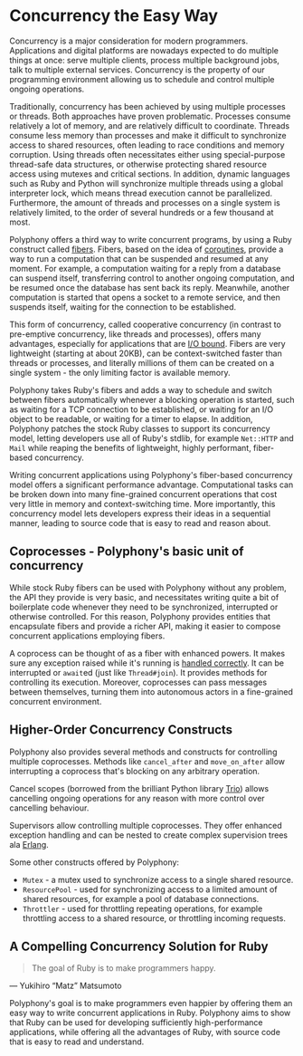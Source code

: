 # Concurrency the Easy Way

Concurrency is a major consideration for modern programmers. Applications and
digital platforms are nowadays expected to do multiple things at once: serve
multiple clients, process multiple background jobs, talk to multiple external
services. Concurrency is the property of our programming environment allowing us
to schedule and control multiple ongoing operations.

Traditionally, concurrency has been achieved by using multiple processes or
threads. Both approaches have proven problematic. Processes consume relatively a
lot of memory, and are relatively difficult to coordinate. Threads consume less
memory than processes and make it difficult to synchronize access to shared
resources, often leading to race conditions and memory corruption. Using threads
often necessitates either using special-purpose thread-safe data structures, or
otherwise protecting shared resource access using mutexes and critical sections.
In addition, dynamic languages such as Ruby and Python will synchronize multiple
threads using a global interpreter lock, which means thread execution cannot be
parallelized. Furthermore, the amount of threads and processes on a single
system is relatively limited, to the order of several hundreds or a few thousand
at most.

Polyphony offers a third way to write concurrent programs, by using a Ruby
construct called [fibers](https://ruby-doc.org/core-2.6.5/Fiber.html). Fibers,
based on the idea of [coroutines](https://en.wikipedia.org/wiki/Coroutine),
provide a way to run a computation that can be suspended and resumed at any
moment. For example, a computation waiting for a reply from a database can
suspend itself, transferring control to another ongoing computation, and be
resumed once the database has sent back its reply. Meanwhile, another
computation is started that opens a socket to a remote service, and then
suspends itself, waiting for the connection to be established.

This form of concurrency, called cooperative concurrency (in contrast to
pre-emptive concurrency, like threads and processes), offers many advantages,
especially for applications that are
[I/O bound](https://en.wikipedia.org/wiki/I/O_bound). Fibers are very
lightweight (starting at about 20KB), can be context-switched faster than
threads or processes, and literally millions of them can be created on a
single system - the only limiting factor is available memory.

Polyphony takes Ruby's fibers and adds a way to schedule and switch between
fibers automatically whenever a blocking operation is started, such as waiting
for a TCP connection to be established, or waiting for an I/O object to be
readable, or waiting for a timer to elapse. In addition, Polyphony patches the
stock Ruby classes to support its concurrency model, letting developers use all
of Ruby's stdlib, for example `Net::HTTP` and `Mail` while reaping the benefits
of lightweight, highly performant, fiber-based concurrency.

Writing concurrent applications using Polyphony's fiber-based concurrency model
offers a significant performance advantage. Computational tasks can be broken
down into many fine-grained concurrent operations that cost very little in
memory and context-switching time. More importantly, this concurrency model lets
developers express their ideas in a sequential manner, leading to source code
that is easy to read and reason about.

## Coprocesses - Polyphony's basic unit of concurrency

While stock Ruby fibers can be used with Polyphony without any problem, the API
they provide is very basic, and necessitates writing quite a bit of boilerplate
code whenever they need to be synchronized, interrupted or otherwise controlled.
For this reason, Polyphony provides entities that encapsulate fibers and provide
a richer API, making it easier to compose concurrent applications employing
fibers.

A coprocess can be thought of as a fiber with enhanced powers. It makes sure any
exception raised while it's running is
[handled correctly](./exception-handling.md). It can be interrupted or 
`await`ed (just like `Thread#join`). It provides methods for controlling its
execution. Moreover, coprocesses can pass messages between themselves, turning
them into autonomous actors in a fine-grained concurrent environment.

## Higher-Order Concurrency Constructs

Polyphony also provides several methods and constructs for controlling multiple
coprocesses. Methods like `cancel_after` and `move_on_after` allow interrupting
a coprocess that's blocking on any arbitrary operation.

Cancel scopes (borrowed from the brilliant Python library
[Trio](https://trio.readthedocs.io/en/stable/)) allows cancelling ongoing
operations for any reason with more control over cancelling 
behaviour.

Supervisors allow controlling multiple coprocesses. They offer enhanced
exception handling and can be nested to create complex supervision trees ala
[Erlang](https://adoptingerlang.org/docs/development/supervision_trees/).

Some other constructs offered by Polyphony:

- `Mutex` - a mutex used to synchronize access to a single shared resource.
- `ResourcePool` - used for synchronizing access to a limited amount of shared 
  resources, for example a pool of database connections.
- `Throttler` - used for throttling repeating operations, for example throttling
  access to a shared resource, or throttling incoming requests.

## A Compelling Concurrency Solution for Ruby

> The goal of Ruby is to make programmers happy.

  — Yukihiro “Matz” Matsumoto

Polyphony's goal is to make programmers even happier by offering them an easy
way to write concurrent applications in Ruby. Polyphony aims to show that Ruby
can be used for developing sufficiently high-performance applications, while
offering all the advantages of Ruby, with source code that is easy to read and
understand.
